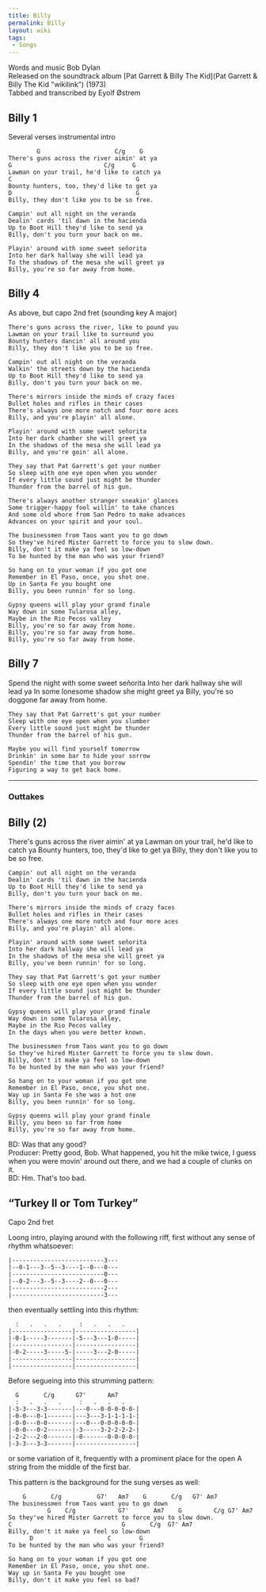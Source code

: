 ```yaml
---
title: Billy
permalink: Billy
layout: wiki
tags:
 - Songs
---
```


Words and music Bob Dylan  
Released on the soundtrack album [Pat Garrett & Billy The
Kid](Pat Garrett & Billy The Kid "wikilink") (1973)  
Tabbed and transcribed by Eyolf Østrem

<h2 class="songversion">
Billy 1

</h2>
Several verses instrumental intro

            G                     C/g    G
    There's guns across the river aimin' at ya
    G                          C/g     G
    Lawman on your trail, he'd like to catch ya
    C                                   G
    Bounty hunters, too, they'd like to get ya
    D                                   G
    Billy, they don't like you to be so free.

    Campin' out all night on the veranda
    Dealin' cards 'til dawn in the hacienda
    Up to Boot Hill they'd like to send ya
    Billy, don't you turn your back on me.

    Playin' around with some sweet señorita
    Into her dark hallway she will lead ya
    To the shadows of the mesa she will greet ya
    Billy, you're so far away from home.

<h2 class="songversion">
Billy 4

</h2>
As above, but capo 2nd fret (sounding key A major)

    There's guns across the river, like to pound you
    Lawman on your trail like to surround you
    Bounty hunters dancin' all around you
    Billy, they don't like you to be so free.

    Campin' out all night on the veranda
    Walkin' the streets down by the hacienda
    Up to Boot Hill they'd like to send ya
    Billy, don't you turn your back on me.

    There's mirrors inside the minds of crazy faces
    Bullet holes and rifles in their cases
    There's always one more notch and four more aces
    Billy, and you're playin' all alone.

    Playin' around with some sweet señorita
    Into her dark chamber she will greet ya
    In the shadows of the mesa she will lead ya
    Billy, and you're goin' all alone.

    They say that Pat Garrett's got your number
    So sleep with one eye open when you wonder
    If every little sound just might be thunder
    Thunder from the barrel of his gun.

    There's always another stranger sneakin' glances
    Some trigger-happy fool willin' to take chances
    And some old whore from San Pedro to make advances
    Advances on your spirit and your soul.

    The businessmen from Taos want you to go down
    So they've hired Mister Garrett to force you to slow down.
    Billy, don't it make ya feel so low-down
    To be hunted by the man who was your friend?

    So hang on to your woman if you got one
    Remember in El Paso, once, you shot one.
    Up in Santa Fe you bought one
    Billy, you been runnin' for so long.

    Gypsy queens will play your grand finale
    Way down in some Tularosa alley,
    Maybe in the Rio Pecos valley
    Billy, you're so far away from home.
    Billy, you're so far away from home.
    Billy, you're so far away from home.

<h2 class="songversion">
Billy 7

</h2>
    Spend the night with some sweet señorita
    Into her dark hallway she will lead ya
    In some lonesome shadow she might greet ya
    Billy, you're so doggone far away from home.

    They say that Pat Garrett's got your number
    Sleep with one eye open when you slumber
    Every little sound just might be thunder
    Thunder from the barrel of his gun.

    Maybe you will find yourself tomorrow
    Drinkin' in some bar to hide your sorrow
    Spendin' the time that you borrow
    Figuring a way to get back home.

* * * * *

<h3>
Outtakes

</h3>
<h2 class="songversion">
Billy (2)

</h2>
    There's guns across the river aimin' at ya
    Lawman on your trail, he'd like to catch ya
    Bounty hunters, too, they'd like to get ya
    Billy, they don't like you to be so free.

    Campin' out all night on the veranda
    Dealin' cards 'til dawn in the hacienda
    Up to Boot Hill they'd like to send ya
    Billy, don't you turn your back on me.

    There's mirrors inside the minds of crazy faces
    Bullet holes and rifles in their cases
    There's always one more notch and four more aces
    Billy, and you're playin' all alone.

    Playin' around with some sweet señorita
    Into her dark hallway she will lead ya
    In the shadows of the mesa she will greet ya
    Billy, you've been runnin' for so long.

    They say that Pat Garrett's got your number
    So sleep with one eye open when you wonder
    If every little sound just might be thunder
    Thunder from the barrel of his gun.

    Gypsy queens will play your grand finale
    Way down in some Tularosa alley,
    Maybe in the Rio Pecos valley
    In the days when you were better known.

    The businessmen from Taos want you to go down
    So they've hired Mister Garrett to force you to slow down.
    Billy, don't it make ya feel so low-down
    To be hunted by the man who was your friend?

    So hang on to your woman if you got one
    Remember in El Paso, once, you shot one.
    Way up in Santa Fe she was a hot one
    Billy, you been runnin' for so long.

    Gypsy queens will play your grand finale
    Billy, you been so far from home
    Billy, you're so far away from home.

BD: Was that any good?  
Producer: Pretty good, Bob. What happened, you hit the mike twice, I
guess when you were movin' around out there, and we had a couple of
clunks on it.  
BD: Hm. That's too bad.

<h2 class="songversion">
“Turkey II or Tom Turkey”

</h2>
Capo 2nd fret

Loong intro, playing around with the following riff, first without any
sense of rhythm whatsoever:

    |--------------------------3---
    |--0-1---3--5--3----1--0---0---
    |--------------------------0---
    |--0-2---3--5--3----2--0---0---
    |--------------------------2---
    |--------------------------3---

then eventually settling into this rhythm:

      :   .   .   .     :   .   .   .
    |-----------------|-----------------|
    |-0-1-----3-------|-5---3---1-0-----|
    |-----------------|-----------------|
    |-0-2-----3-----5-|-----3---2-0-----|
    |-----------------|-----------------|
    |-----------------|-----------------|

Before segueing into this strumming pattern:

      G       C/g      G7'      Am7
      :   .   .   .     :   .   .   .
    |-3-3---3-3-------|---0---0-0-0-0-0-|
    |-0-0---0-1-------|---3---3-1-1-1-1-|
    |-0-0---0-0-------|---0---0-0-0-0-0-|
    |-0-0---0-2-------|-3-----3-2-2-2-2-|
    |-2-2---2-0-------|-0-------0-0-0-0-|
    |-3-3---3-3-------|-----------------|

or some variation of it, frequently with a prominent place for the open
A string from the middle of the first bar.

This pattern is the background for the sung verses as well:

        G       C/g          G7'   Am7    G       C/g   G7' Am7
    The businessmen from Taos want you to go down
               G    C/g            G7'       Am7    G         C/g G7' Am7
    So they've hired Mister Garrett to force you to slow down.
    C                               G       C/g  G7' Am7
    Billy, don't it make ya feel so low-down
          D                     C        G
    To be hunted by the man who was your friend?

    So hang on to your woman if you got one
    Remember in El Paso, once, you shot one.
    Way up in Santa Fe you bought one
    Billy, don't it make you feel so bad?
